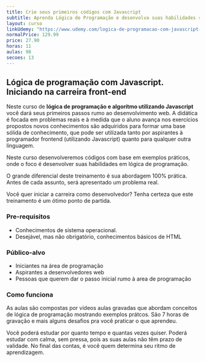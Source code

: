 ```yaml
---
title: Crie seus primeiros códigos com Javascript
subtitle: Aprenda Lógica de Programação e desenvolva suas habilidades resolvendo problemas reais.
layout: curso
linkUdemy: "https://www.udemy.com/logica-de-programacao-com-javascript-iniciando-no-frontend/?couponCode=CP-DESC-20210404"
normalPrice: 129.99
price: 27.90
horas: 11
aulas: 98
secoes: 13
---
```

## Lógica de programação com Javascript. Iniciando na carreira front-end</h2>

Neste curso de <strong>lógica de programação e algorítmo utilizando Javascript</strong> você dará seus primeiros passos rumo ao desenvolvimento web. A didática é focada em problemas reais e à medida que o aluno avança nos exercícios propostos novos conhecimentos são adquiridos para formar uma base sólida de conhecimento, que pode ser utilizada tanto por aspirantes à programador frontend (utilizando Javascript) quanto para qualquer outra linguagem.
			
Neste curso desenvolveremos códigos com base em exemplos práticos, onde o foco é desenvolver suas habilidades em lógica de programação.

O grande diferencial deste treinamento é sua abordagem 100% prática. Antes de cada assunto, será apresentado um problema real.

Você quer iniciar a carreira como desenvolvedor? Tenha certeza que este treinamento é um ótimo ponto de partida.
					
### Pre-requisitos

- Conhecimentos de sistema operacional.
- Desejável, mas não obrigatório, conhecimentos básicos de HTML

### Público-alvo

- Iniciantes na área de programação
- Aspirantes a desenvolvedores web
- Pessoas que querem dar o passo inicial rumo à area de programação

### Como funciona
As aulas são compostas por vídeos aulas gravadas que abordam conceitos de lógica de programação mostrando exemplos prátcos. São 7 horas de gravação e mais alguns desafios pra você praticar o que aprendeu.
				
Você poderá estudar por quanto tempo e quantas vezes quiser. Poderá estudar com calma, sem pressa, pois as suas aulas não têm prazo de validade. No final das contas, é você quem determina seu ritmo de aprendizagem.
